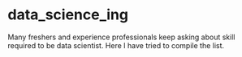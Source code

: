 # data_science_ing
Many freshers and experience professionals keep asking about skill required to be data scientist. Here I have tried to compile the list.
